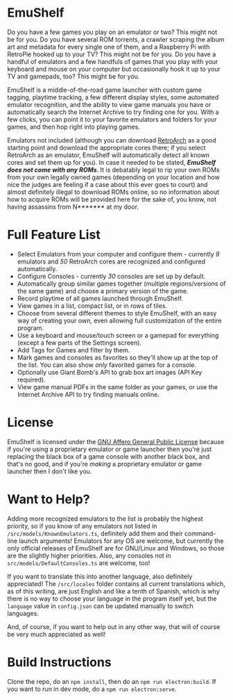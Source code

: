 # EmuShelf

Do you have a few games you play on an emulator or two? This might not be for you. Do you have several ROM torrents, a crawler scraping the album art and metadata for every single one of them, and a Raspberry Pi with RetroPie hooked up to your TV? This might not be for you. Do you have a handful of emulators and a few handfuls of games that you play with your keyboard and mouse on your computer but occasionally hook it up to your TV and gamepads, too? This might be for you.

EmuShelf is a middle-of-the-road game launcher with custom game tagging, playtime tracking, a few different display styles, some automated emulator recognition, and the ability to view game manuals you have or automatically search the Internet Archive to try finding one for you. With a few clicks, you can point it to your favorite emulators and folders for your games, and then hop right into playing games.

Emulators not included (although you can download [RetroArch](https://www.retroarch.com/) as a good starting point and download the appropriate cores there; if you select RetroArch as an emulator, EmuShelf will automatically detect all known cores and set them up for you). In case it needed to be stated, ***EmuShelf does not come with any ROMs***. It is debatably legal to rip your own ROMs from your own legally owned games (depending on your location and how nice the judges are feeling if a case about this ever goes to court) and almost definitely illegal to download ROMs online, so no information about how to acquire ROMs will be provided here for the sake of, you know, not having assassins from N\*\*\*\*\*\*\* at my door.

# Full Feature List

 * Select Emulators from your computer and configure them - currently *9* emulators and *50* RetroArch cores are recognized and configured automatically.
 * Configure Consoles - currently *30* consoles are set up by default.
 * Automatically group similar games together (multiple regions/versions of the same game) and choose a primary version of the game.
 * Record playtime of all games launched through EmuShelf.
 * View games in a list, compact list, or in rows of tiles.
 * Choose from several different themes to style EmuShelf, with an easy way of creating your own, even allowing full customization of the entire program.
 * Use a keyboard and mouse/touch screen or a gamepad for everything (except a few parts of the Settings screen).
 * Add Tags for Games and filter by them.
 * Mark games and consoles as favorites so they'll show up at the top of the list. You can also show *only* favorited games for a console.
 * Optionally use Giant Bomb's API to grab box art images (API Key required).
 * View game manual PDFs in the same folder as your games, or use the Internet Archive API to try finding manuals online.

# License

EmuShelf is licensed under the [GNU Affero General Public License](https://www.gnu.org/licenses/agpl-3.0.en.html) because if you're using a proprietary emulator or game launcher then you're just replacing the black box of a game console with another black box, and that's no good, and if you're *making* a proprietary emulator or game launcher then I don't like you.

# Want to Help?

Adding more recognized emulators to the list is probably the highest priority, so if you know of any emulators not listed in `/src/models/KnownEmulators.ts`, definitely add them and their command-line launch arguments! Emulators for any OS are welcome, but currently the only official releases of EmuShelf are for GNU/Linux and Windows, so those are the slightly higher priorities. Also, any consoles not in `src/models/DefaultConsoles.ts` are welcome, too!

If you want to translate this into another language, also definitely appreciated! The `/src/locales` folder contains all current translations which, as of this writing, are just English and like a tenth of Spanish, which is why there is no way to choose your language in the program itself yet, but the `language` value in `config.json` can be updated manually to switch languages.

And, of course, if you want to help out in any other way, that will of course be very much appreciated as well!

# Build Instructions

Clone the repo, do an `npm install`, then do an `npm run electron:build`. If you want to run in dev mode, do a `npm run electron:serve`.